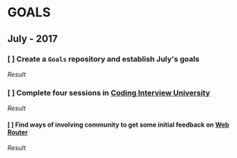 # GOALS

## July - 2017
### [ ] Create a `Goals` repository and establish July's goals
*Result*

### [ ] Complete four sessions in [Coding Interview University](https://github.com/jwasham/coding-interview-university)
*Result*

#### [ ] Find ways of involving community to get some initial feedback on [Web Router](https://github.com/emilbillberg/web-router)
*Result*